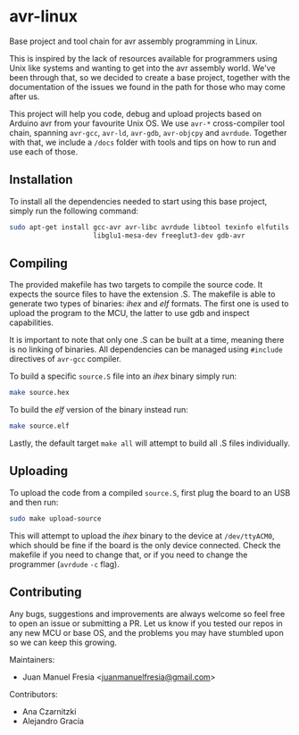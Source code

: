 # avr-linux

Base project and tool chain for avr assembly programming in Linux.

This is inspired by the lack of resources available for programmers using Unix
like systems and wanting to get into the avr assembly world.  We've been through
that, so we decided to create a base project, together with the documentation of
the issues we found in the path for those who may come after us.

This project will help you code, debug and upload projects based on Arduino avr
from your favourite Unix OS.  We use `avr-*` cross-compiler tool chain, spanning
`avr-gcc`, `avr-ld`, `avr-gdb`, `avr-objcpy` and `avrdude`.  Together with that,
we include a `/docs` folder with tools and tips on how to run and use each of
those.

## Installation

To install all the dependencies needed to start using this base project, simply
run the following command:

```bash
sudo apt-get install gcc-avr avr-libc avrdude libtool texinfo elfutils \
                     libglu1-mesa-dev freeglut3-dev gdb-avr
```

## Compiling

The provided makefile has two targets to compile the source code. It expects the
source files to have the extension .S. The makefile is able to generate two
types of binaries: _ihex_ and _elf_ formats. The first one is used to upload the
program to the MCU, the latter to use gdb and inspect capabilities.

It is important to note that only one .S can be built at a time, meaning there
is no linking of binaries. All dependencies can be managed using `#include`
directives of `avr-gcc` compiler.

To build a specific `source.S` file into an _ihex_ binary simply run:

```bash
make source.hex
```

To build the _elf_ version of the binary instead run:

```bash
make source.elf
```

Lastly, the default target `make all` will attempt to build all .S files
individually.

## Uploading

To upload the code from a compiled `source.S`, first plug the board to an USB
and then run:

 ```bash
sudo make upload-source
```

This will attempt to upload the _ihex_ binary to the device at `/dev/ttyACM0`,
which should be fine if the board is the only device connected. Check the
makefile if you need to change that, or if you need to change the programmer
(`avrdude` `-c` flag).

## Contributing

Any bugs, suggestions and improvements are always welcome so feel free to open an
issue or submitting a PR.
Let us know if you tested our repos in any new MCU or base OS, and the problems
you may have stumbled upon so we can keep this growing.

Maintainers:

- Juan Manuel Fresia <<juanmanuelfresia@gmail.com>>

Contributors:

- Ana Czarnitzki
- Alejandro Gracía
